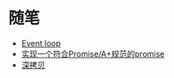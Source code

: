 # 随笔
* [Event loop](https://github.com/Afu0402/notes/blob/master/Javascript/event-loop/event-loop.md)
* [实现一个符合Promise/A+规范的promise](https://github.com/Afu0402/notes/blob/master/Javascript/promise/myPromise.js)
* [深拷贝](https://github.com/Afu0402/notes/blob/master/Javascript/copyDeep.js)